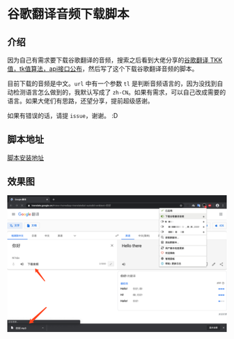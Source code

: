 # 谷歌翻译音频下载脚本

## 介绍

因为自己有需求要下载谷歌翻译的音频，搜索之后看到大佬分享的[谷歌翻译 TKK值，tk值算法，api接口公布](https://www.52pojie.cn/thread-707169-1-1.html)，然后写了这个下载谷歌翻译音频的脚本。

目前下载的音频是中文。`url` 中有一个参数 `tl` 是判断音频语言的，因为没找到自动检测语言怎么做到的，我默认写成了 `zh-CN`。如果有需求，可以自己改成需要的语言。如果大佬们有思路，还望分享，提前超级感谢。

如果有错误的话，请提 `issue`，谢谢。 :D

## 脚本地址
[脚本安装地址](https://greasyfork.org/zh-CN/scripts/394133-%E4%B8%8B%E8%BD%BD%E8%B0%B7%E6%AD%8C%E7%BF%BB%E8%AF%91%E9%9F%B3%E9%A2%91)

## 效果图
![下载音频截图](./img/download.png)

